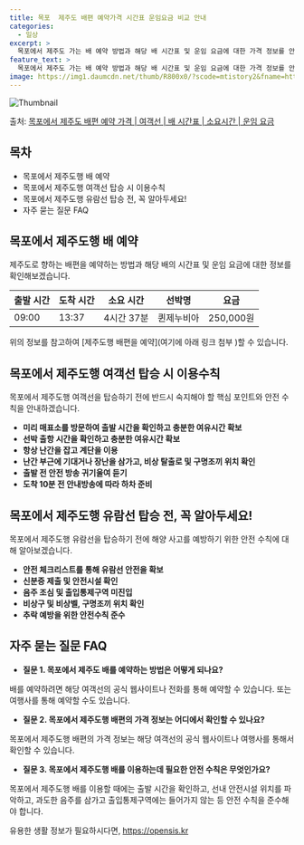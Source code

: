 ```yaml
---
title: 목포  제주도 배편 예약가격 시간표 운임요금 비교 안내
categories:
  - 일상
excerpt: >
  목포에서 제주도 가는 배 예약 방법과 해당 배 시간표 및 운임 요금에 대한 가격 정보를 안내 드리겠습니다. 안전하고 재밋는 제주도행 여행을 위해 아래 정보 참고하시기 바랍니다. 제주도행 배편 예약하기 👈 클릭목포에서 제주도행 배 시간표출발 시간도착 시간소요 시간선박명요금09:0013:374시간 37분퀸제누비아250,000원제주도행 배편 예약하기 👈 클릭목차 1목포에서 제주도행 여객선 탑승 시 이용수칙 핵심 포인트미리 매표소를 방문하여 출발 시간을 확인하고 충분한 여유시간 확보목포에서 제주도행 배 출항시간을 확인한다.선박이 출항할 시간이 가까울 수록 사람들이 몰려 혼잡하므로 미리 매표소로 가서 충분한 여유시간을 갖고선박에 탑승한다.배가 선착장에 도착하면 탑승해 있던 차와 사람들이 내리고 난 후 탑승을 한다..
feature_text: >
  목포에서 제주도 가는 배 예약 방법과 해당 배 시간표 및 운임 요금에 대한 가격 정보를 안내 드리겠습니다. 안전하고 재밋는 제주도행 여행을 위해 아래 정보 참고하시기 바랍니다. 제주도행 배편 예약하기 👈 클릭목포에서 제주도행 배 시간표출발 시간도착 시간소요 시간선박명요금09:0013:374시간 37분퀸제누비아250,000원제주도행 배편 예약하기 👈 클릭목차 1목포에서 제주도행 여객선 탑승 시 이용수칙 핵심 포인트미리 매표소를 방문하여 출발 시간을 확인하고 충분한 여유시간 확보목포에서 제주도행 배 출항시간을 확인한다.선박이 출항할 시간이 가까울 수록 사람들이 몰려 혼잡하므로 미리 매표소로 가서 충분한 여유시간을 갖고선박에 탑승한다.배가 선착장에 도착하면 탑승해 있던 차와 사람들이 내리고 난 후 탑승을 한다..
image: https://img1.daumcdn.net/thumb/R800x0/?scode=mtistory2&fname=https%3A%2F%2Fblog.kakaocdn.net%2Fdn%2Fbz0om0%2FbtsHBhfEgEa%2FfkEcahk1kUSUXYKkeLkKk1%2Fimg.webp
---
```


![Thumbnail](https://img1.daumcdn.net/thumb/R800x0/?scode=mtistory2&fname=https%3A%2F%2Fblog.kakaocdn.net%2Fdn%2Fbz0om0%2FbtsHBhfEgEa%2FfkEcahk1kUSUXYKkeLkKk1%2Fimg.webp)

<p>출처: <a href="https://opensis.kr/entry/%EB%AA%A9%ED%8F%AC%EC%97%90%EC%84%9C-%EC%A0%9C%EC%A3%BC%EB%8F%84-%EB%B0%B0%ED%8E%B8-%EC%98%88%EC%95%BD-%EA%B0%80%EA%B2%A9-%EC%97%AC%EA%B0%9D%EC%84%A0-%EB%B0%B0-%EC%8B%9C%EA%B0%84%ED%91%9C-%EC%86%8C%EC%9A%94%EC%8B%9C%EA%B0%84-%EC%9A%B4%EC%9E%84-%EC%9A%94%EA%B8%88" rel="dofollow">목포에서 제주도 배편 예약 가격 | 여객선 | 배 시간표 | 소요시간 | 운임 요금</a> </p>

## 목차

  * 목포에서 제주도행 배 예약
  * 목포에서 제주도행 여객선 탑승 시 이용수칙
  * 목포에서 제주도행 유람선 탑승 전, 꼭 알아두세요!
  * 자주 묻는 질문 FAQ

## 목포에서 제주도행 배 예약

제주도로 향하는 배편을 예약하는 방법과 해당 배의 시간표 및 운임 요금에 대한 정보를 확인해보겠습니다.

**출발 시간** | **도착 시간** | **소요 시간** | **선박명** | **요금**  
---|---|---|---|---  
09:00 | 13:37 | 4시간 37분 | 퀸제누비아 | 250,000원  
  
위의 정보를 참고하여 [제주도행 배편을 예약](여기에 아래 링크 첨부 )할 수 있습니다.

## 목포에서 제주도행 여객선 탑승 시 이용수칙

목포에서 제주도행 여객선을 탑승하기 전에 반드시 숙지해야 할 핵심 포인트와 안전 수칙을 안내하겠습니다.

  * **미리 매표소를 방문하여 출발 시간을 확인하고 충분한 여유시간 확보**
  * **선박 출항 시간을 확인하고 충분한 여유시간 확보**
  * **항상 난간을 잡고 계단을 이용**
  * **난간 부근에 기대거나 장난을 삼가고, 비상 탈출로 및 구명조끼 위치 확인**
  * **출발 전 안전 방송 귀기울여 듣기**
  * **도착 10분 전 안내방송에 따라 하차 준비**

## 목포에서 제주도행 유람선 탑승 전, 꼭 알아두세요!

목포에서 제주도행 유람선을 탑승하기 전에 해양 사고를 예방하기 위한 안전 수칙에 대해 알아보겠습니다.

  * **안전 체크리스트를 통해 유람선 안전을 확보**
  * **신분증 제출 및 안전시설 확인**
  * **음주 조심 및 출입통제구역 미진입**
  * **비상구 및 비상벨, 구명조끼 위치 확인**
  * **추락 예방을 위한 안전수칙 준수**

## 자주 묻는 질문 FAQ

  * **질문 1. 목포에서 제주도 배를 예약하는 방법은 어떻게 되나요?**

배를 예약하려면 해당 여객선의 공식 웹사이트나 전화를 통해 예약할 수 있습니다. 또는 여행사를 통해 예약할 수도 있습니다.

  * **질문 2. 목포에서 제주도행 배편의 가격 정보는 어디에서 확인할 수 있나요?**

목포에서 제주도행 배편의 가격 정보는 해당 여객선의 공식 웹사이트나 여행사를 통해서 확인할 수 있습니다.

  * **질문 3. 목포에서 제주도행 배를 이용하는데 필요한 안전 수칙은 무엇인가요?**

목포에서 제주도행 배를 이용할 때에는 출발 시간을 확인하고, 선내 안전시설 위치를 파악하고, 과도한 음주를 삼가고 출입통제구역에는 들어가지
않는 등 안전 수칙을 준수해야 합니다.



 

유용한 생활 정보가 필요하시다면, <a href="https://opensis.kr" rel="dofollow">https://opensis.kr</a>


